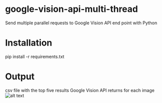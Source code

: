 # google-vision-api-multi-thread
Send multiple parallel requests to Google Vision API end point with Python

# Installation
pip install -r requirements.txt

# Output
csv file with the top five results Google Vision API returns for each image <br/>
![alt text](https://user-images.githubusercontent.com/11336887/48468827-db4fef80-e7a1-11e8-859b-be5f26962ef5.png)
